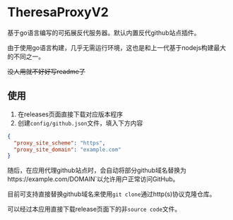 # TheresaProxyV2

基于go语言编写的可拓展反代服务器。默认内置反代github站点插件。

由于使用go语言构建，几乎无需运行环境，这也是和上一代基于nodejs构建最大的不同之一。

~~没人用就不好好写readme了~~

## 使用

1. 在releases页面直接下载对应版本程序
2. 创建`config/github.json`文件，填入下方内容

```json
{
  "proxy_site_scheme": "https",
  "proxy_site_domain": "example.com"
}
```

随后，在应用代理github站点时，会自动将部分github域名替换为https://example.com/DOMAIN`以允许用户正常访问GitHub。

目前可支持直接替换github域名来使用`git clone`通过http(s)协议克隆仓库。

可以经过本应用直接下载release页面下的非`source code`文件。

